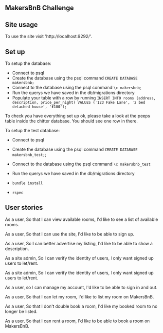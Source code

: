## MakersBnB Challenge

## Site usage


To use the site visit 'http://localhost:9292/'.

## Set up

To setup the database:

* Connect to psql
* Create the database using the psql command `CREATE DATABASE makersbnb;`
* Connect to the database using the psql command `\c makersbnb`;
* Run the querys we have saved in the db/migrations directory
* Populate your table with a row by running `INSERT INTO rooms (address, description, price_per_night) VALUES ('123 Fake Lane', '2 bed detached house', '£100');`

To check you have everything set up ok, please take a look at the peeps table inside the chitter database. You should see one row in there.  

To setup the test database:
* Connect to psql
* Create the database using the psql
command `CREATE DATABASE makersbnb_test;`;
* Connect to the database using the psql command `\c makersbnb_test`
* Run the querys we have saved in the db/migrations directory

* `bundle install`
* `rspec`

## User stories

As a user, So that I can view available rooms, I'd like to see a list of available rooms.

As a user, So that I can use the site, I'd like to be able to sign up.

As a user, So I can better advertise my listing, I'd like to be able to show a description.

As a site admin, So I can verify the identity of users, I only want signed up users to let/rent.

As a site admin, So I can verify the identity of users, I only want signed up users to let/rent.

As a user, so I can manage my account, I'd like to be able to sign in and out.

As a user, So that I can let my room, I'd like to list my room on MakersBnB.

As a user, So that I don't double book a room, I'd like my booked room to no longer be listed.

As a user, So that I can rent a room, I'd like to be able to book a room on MakersBnB.
